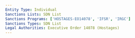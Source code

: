 ```yaml
---
Entity Type: Individual
Sanctions Lists: SDN List
Sanctions Programs: ['HOSTAGES-EO14078', 'IFSR', 'IRGC']
Sanctions Types: SDN List
Legal Authorities: Executive Order 14078 (Hostages)
---
```

